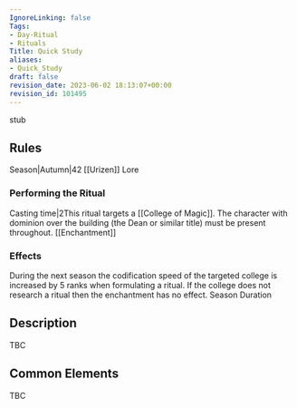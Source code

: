 ```yaml
---
IgnoreLinking: false
Tags:
- Day-Ritual
- Rituals
Title: Quick Study
aliases:
- Quick_Study
draft: false
revision_date: 2023-06-02 18:13:07+00:00
revision_id: 101495
---
```


stub
## Rules
Season|Autumn|42
[[Urizen]] Lore
### Performing the Ritual
Casting time|2This ritual targets a [[College of Magic]]. The character with dominion over the building (the Dean or similar title) must be present throughout. 
[[Enchantment]] 
### Effects
During the next season the codification speed of the targeted college is increased by 5 ranks when formulating a ritual. If the college does not research a ritual then the enchantment has no effect.
Season Duration
## Description
TBC
## Common Elements
TBC